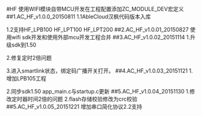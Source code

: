 #HF
使用WIFI模块自带MCU开发在工程配置添加ZC_MODULE_DEV宏定义
##1.AC_HF_v1.0.0_20150811
1.1AbleCloud汉枫代码版本入库

1.2支持HF_LPB100 HF_LPT100 HF_LPT200
##2.AC_HF_v1.0.01_20150827
使用wifi sdk开发和使用外部mcu开发工程合并
##3.AC_HF_v1.0.02_20151114
1.升级sdk到1.50

2.修复定时2倍问题

3.进入smartlink状态，绑定码广播开关打开。
##4.AC_HF_v1.0.03_20151121
1.增加LPB105工程

2.同步sdk1.50 app_main.c与startup.c更新
##5.AC_HF_v1.0.04_20151130
1.修改定时器时间2倍的问题
2.flash存储校验修改为crc校验
##5.AC_HF_v1.0.05_20151221
增加串口简化协议2.2支持